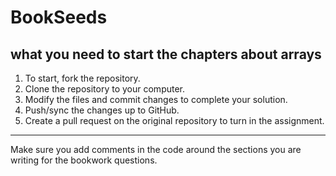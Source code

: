 # BookSeeds
what you need to start the chapters about arrays
---
1. To start, fork the repository.
1. Clone the repository to your computer.
1. Modify the files and commit changes to complete your solution.
1. Push/sync the changes up to GitHub.
1. Create a pull request on the original repository to turn in the assignment. 

---
Make sure you add comments in the code around the sections you are writing for the bookwork questions.
